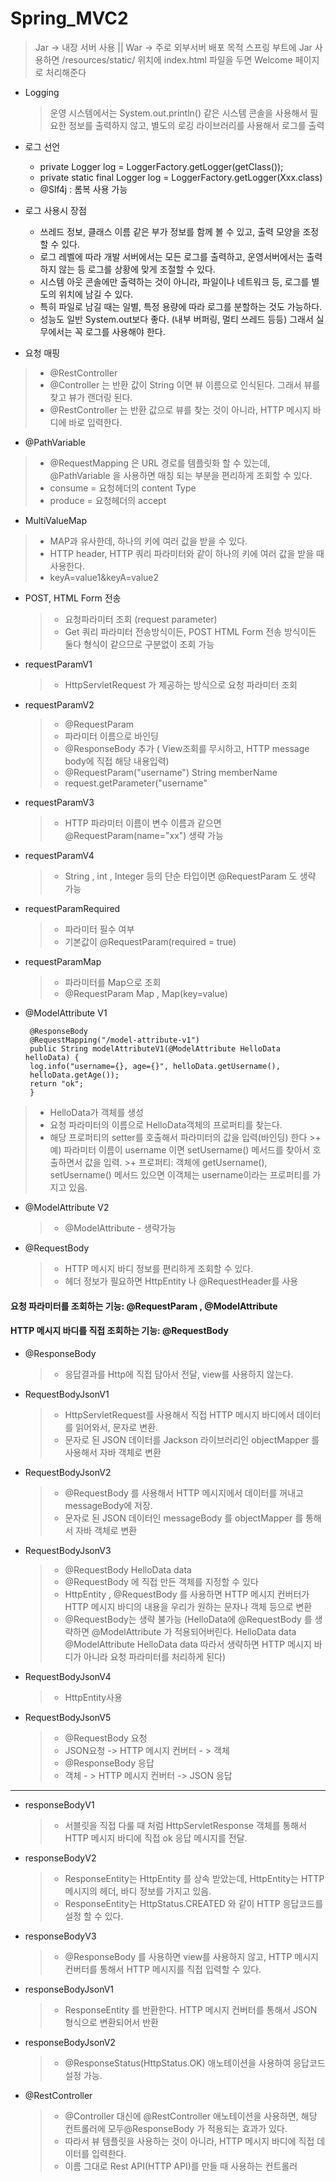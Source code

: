 # Spring_MVC2
> Jar -> 내장 서버 사용  ||  War -> 주로 외부서버 배포 목적
> 스프링 부트에 Jar 사용하면 /resources/static/ 위치에 index.html 파일을 두면 Welcome 페이지로 처리해준다

+ Logging
  > 운영 시스템에서는 System.out.println() 같은 시스템 콘솔을 사용해서 필요한 정보를 출력하지 않고, 별도의 로깅 라이브러리를 
  > 사용해서 로그를 출력
+ 로그 선언
  + private Logger log = LoggerFactory.getLogger(getClass());
  + private static final Logger log = LoggerFactory.getLogger(Xxx.class)  
  +  @Slf4j : 롬복 사용 가능
+ 로그 사용시 장점
  + 쓰레드 정보, 클래스 이름 같은 부가 정보를 함께 볼 수 있고, 출력 모양을 조정할 수 있다.
  + 로그 레벨에 따라 개발 서버에서는 모든 로그를 출력하고, 운영서버에서는 출력하지 않는 등 로그를 상황에 맞게 조절할 수 있다.
  + 시스템 아웃 콘솔에만 출력하는 것이 아니라, 파일이나 네트워크 등, 로그를 별도의 위치에 남길 수 있다. 
  + 특히 파일로 남길 때는 일별, 특정 용량에 따라 로그를 분할하는 것도 가능하다.
  + 성능도 일반 System.out보다 좋다. (내부 버퍼링, 멀티 쓰레드 등등) 그래서 실무에서는 꼭 로그를 사용해야 한다.

+ 요청 매핑
>+ @RestController
>+ @Controller 는 반환 값이 String 이면 뷰 이름으로 인식된다. 그래서 뷰를 찾고 뷰가 랜더링 된다.
>+ @RestController 는 반환 값으로 뷰를 찾는 것이 아니라, HTTP 메시지 바디에 바로 입력한다.
+ @PathVariable
>+ @RequestMapping 은 URL 경로를 템플릿화 할 수 있는데, @PathVariable 을 사용하면 매칭 되는 부분을 편리하게 조회할 수 있다.
>+ consume = 요청헤더의 content Type 
>+ produce = 요청헤더의 accept 
+ MultiValueMap
>+ MAP과 유사한데, 하나의 키에 여러 값을 받을 수 있다.
>+ HTTP header, HTTP 쿼리 파라미터와 같이 하나의 키에 여러 값을 받을 때 사용한다. 
>+ keyA=value1&keyA=value2
+ POST, HTML Form 전송
  >+ 요청파라미터 조회 (request parameter) 
  >+ Get 쿼리 파라미터 전송방식이든, POST HTML Form 전송 방식이든 둘다 형식이 같으므로 구분없이 조회 가능
+ requestParamV1
  >+ HttpServletRequest 가 제공하는 방식으로 요청 파라미터 조회
+ requestParamV2
  >+ @RequestParam
  >+ 파라미터 이름으로 바인딩
  >+ @ResponseBody 추가 ( View조회를 무시하고, HTTP message body에 직접 해당 내용입력)
  >+ @RequestParam("username") String memberName
  >+ request.getParameter("username"
+ requestParamV3
  >+ HTTP 파라미터 이름이 변수 이름과 같으면 @RequestParam(name="xx") 생략 가능
+ requestParamV4
  >+ String , int , Integer 등의 단순 타입이면 @RequestParam 도 생략 가능
+ requestParamRequired
  >+ 파라미터 필수 여부
  >+ 기본값이 @RequestParam(required = true) 
+ requestParamMap
  >+ 파라미터를 Map으로 조회
  >+ @RequestParam Map , Map(key=value)
+ @ModelAttribute V1
  ```
   @ResponseBody
   @RequestMapping("/model-attribute-v1")
   public String modelAttributeV1(@ModelAttribute HelloData helloData) {
   log.info("username={}, age={}", helloData.getUsername(),
   helloData.getAge());
   return "ok";
   }
   ```
 >+ HelloData가 객체를 생성
 >+ 요청 파라미터의 이름으로 HelloData객체의 프로퍼티를 찾는다.
 >+ 해당 프로퍼티의 setter를 호출해서 파라미터의 값을 입력(바인딩) 한다
    >+ 예) 파라미터 이름이 username 이면 setUsername() 메서드를 찾아서 호출하면서 값을 입력.
    >+ 프로퍼티: 객체에 getUsername(), setUsername() 메서드 있으면 이객체는 username이라는 프로퍼티를 가지고 있음.
+ @ModelAttribute V2
  >+ @ModelAttribute - 생략가능
+ @RequestBody
  >+ HTTP 메시지 바디 정보를 편리하게 조회할 수 있다.
  >+ 헤더 정보가 필요하면 HttpEntity 나 @RequestHeader를 사용
#### 요청 파라미터를 조회하는 기능: @RequestParam , @ModelAttribute
#### HTTP 메시지 바디를 직접 조회하는 기능: @RequestBody
+ @ResponseBody
  >+ 응답결과를 Http에 직접 담아서 전달, view를 사용하지 않는다.
+ RequestBodyJsonV1
  >+ HttpServletRequest를 사용해서 직접 HTTP 메시지 바디에서 데이터를 읽어와서, 문자로 변환.
  >+ 문자로 된 JSON 데이터를 Jackson 라이브러리인 objectMapper 를 사용해서 자바 객체로 변환
+ RequestBodyJsonV2
  >+ @RequestBody 를 사용해서 HTTP 메시지에서 데이터를 꺼내고 messageBody에 저장.
  >+ 문자로 된 JSON 데이터인 messageBody 를 objectMapper 를 통해서 자바 객체로 변환
+ RequestBodyJsonV3
  >+ @RequestBody HelloData data
  >+ @RequestBody 에 직접 만든 객체를 지정할 수 있다
  >+ HttpEntity , @RequestBody 를 사용하면 HTTP 메시지 컨버터가 HTTP 메시지 바디의 내용을 우리가 원하는 문자나 객체 등으로 변환
  >+ @RequestBody는 생략 불가능 (HelloData에 @RequestBody 를 생략하면 @ModelAttribute 가 적용되어버린다.
HelloData data @ModelAttribute HelloData data
따라서 생략하면 HTTP 메시지 바디가 아니라 요청 파라미터를 처리하게 된다)
+ RequestBodyJsonV4
  >+ HttpEntity사용
+ RequestBodyJsonV5
  >+ @RequestBody 요청
    >+ JSON요청 -> HTTP 메시지 컨버터 - > 객체
  >+ @ResponseBody 응답
    >+ 객체 - > HTTP 메시지 컨버터 -> JSON 응답
-----------
+ responseBodyV1
  >+ 서블릿을 직접 다룰 때 처럼 HttpServletResponse 객체를 통해서 HTTP 메시지 바디에 직접 ok 응답 메시지를 전달.
+ responseBodyV2
  >+ ResponseEntity는 HttpEntity 를 상속 받았는데, HttpEntity는 HTTP 메시지의 헤더, 바디 정보를 가지고 있음.
  >+ ResponseEntity는 HttpStatus.CREATED 와 같이 HTTP 응답코드를 설정 할 수 있다.
+ responseBodyV3
  >+ @ResponseBody 를 사용하면 view를 사용하지 않고, HTTP 메시지 컨버터를 통해서 HTTP 메시지를 직접 입력할 수 있다.
+ responseBodyJsonV1
  >+ ResponseEntity 를 반환한다. HTTP 메시지 컨버터를 통해서 JSON 형식으로 변환되어서 반환
+ responseBodyJsonV2
  >+ @ResponseStatus(HttpStatus.OK) 애노테이션을 사용하여 응답코드 설정 가능.
+ @RestController
  >+ @Controller 대신에 @RestController 애노테이션을 사용하면, 해당 컨트롤러에 모두@ResponseBody 가 적용되는 효과가 있다. 
  >+ 따라서 뷰 템플릿을 사용하는 것이 아니라, HTTP 메시지 바디에 직접 데이터를 입력한다. 
  >+ 이름 그대로 Rest API(HTTP API)를 만들 때 사용하는 컨트롤러
